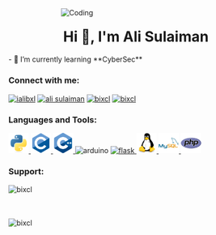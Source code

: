 <img align="right" alt="Coding" width="400" src="https://i.pinimg.com/originals/85/6a/98/856a986897ed8207d9284074ca8f2f68.gif">
<h1 align="center">Hi 👋, I'm Ali Sulaiman</h1>
<!--
<p align="left"> <a href="https://twitter.com/ialibxl" target="blank"><img src="https://img.shields.io/twitter/follow/ialibxl?logo=twitter&style=for-the-badge" alt="ialibxl" /></a> </p>
-->
- 🌱 I’m currently learning **CyberSec**

<h3 align="left">Connect with me:</h3>
<p align="left">
<a href="https://twitter.com/ialibxl" target="blank"><img align="center" src="https://raw.githubusercontent.com/rahuldkjain/github-profile-readme-generator/master/src/images/icons/Social/twitter.svg" alt="ialibxl" height="30" width="40" /></a>
<a href="https://www.linkedin.com/in/bixcl/" target="blank"><img align="center" src="https://raw.githubusercontent.com/rahuldkjain/github-profile-readme-generator/master/src/images/icons/Social/linked-in-alt.svg" alt="ali sulaiman" height="30" width="40" /></a>
<a href="https://instagram.com/bixcl" target="blank"><img align="center" src="https://raw.githubusercontent.com/rahuldkjain/github-profile-readme-generator/master/src/images/icons/Social/instagram.svg" alt="bixcl" height="30" width="40" /></a>
<a href="https://www.youtube.com/@bixcl" target="blank"><img align="center" src="https://raw.githubusercontent.com/rahuldkjain/github-profile-readme-generator/master/src/images/icons/Social/youtube.svg" alt="bixcl" height="30" width="40" /></a>
</p>

<h3 align="left">Languages and Tools:</h3>
<p align="left"> <a href="https://www.arduino.cc/" target="_blank" rel="noreferrer"> 
<a href="https://www.python.org" target="_blank" rel="noreferrer"> 
<img src="https://raw.githubusercontent.com/devicons/devicon/master/icons/python/python-original.svg" alt="python" width="40" height="40"/> 
</a> 
  
<!--<a href="https://www.java.com" target="_blank" rel="noreferrer"> 
<img src="https://raw.githubusercontent.com/devicons/devicon/master/icons/java/java-original.svg" alt="java" width="40" height="40"/> 
</a> -->

<a href="https://www.cprogramming.com/" target="_blank" rel="noreferrer"> 
<img src="https://raw.githubusercontent.com/devicons/devicon/master/icons/c/c-original.svg" alt="c" width="40" height="40"/> 
</a> 

<a href="https://www.w3schools.com/cpp/" target="_blank" rel="noreferrer"> 
<img src="https://raw.githubusercontent.com/devicons/devicon/master/icons/cplusplus/cplusplus-original.svg" alt="cplusplus" width="40" height="40"/> 
</a> 



<img src="https://cdn.worldvectorlogo.com/logos/arduino-1.svg" alt="arduino" width="40" height="40"/> 
</a> 
<!--
<img src="https://raw.githubusercontent.com/devicons/devicon/master/icons/bootstrap/bootstrap-plain-wordmark.svg" alt="bootstrap" width="40" height="40"/> 
</a> 

<a href="https://www.w3schools.com/css/" target="_blank" rel="noreferrer"> 
<img src="https://raw.githubusercontent.com/devicons/devicon/master/icons/css3/css3-original-wordmark.svg" alt="css3" width="40" height="40"/> 
</a> 
-->
<a href="https://flask.palletsprojects.com/" target="_blank" rel="noreferrer"> 
<img src="https://blog.logrocket.com/wp-content/uploads/2021/12/build-deploy-flask-app-using-docker.png" alt="flask" width="40" height="40"/> 
</a> 
<!--
<a href="https://www.w3.org/html/" target="_blank" rel="noreferrer"> 
<img src="https://raw.githubusercontent.com/devicons/devicon/master/icons/html5/html5-original-wordmark.svg" alt="html5" width="40" height="40"/> </a>  
-->
<a href="https://www.linux.org/" target="_blank" rel="noreferrer"> 
<img src="https://raw.githubusercontent.com/devicons/devicon/master/icons/linux/linux-original.svg" alt="linux" width="40" height="40"/> 
</a> 
<a href="https://www.mysql.com/" target="_blank" rel="noreferrer">
<img src="https://raw.githubusercontent.com/devicons/devicon/master/icons/mysql/mysql-original-wordmark.svg" alt="mysql" width="40" height="40"/> </a> 
<a href="https://www.php.net" target="_blank" rel="noreferrer"> 
<img src="https://raw.githubusercontent.com/devicons/devicon/master/icons/php/php-original.svg" alt="php" width="40" height="40"/> 
</a> 
<!--
<a href="https://www.sqlite.org/" target="_blank" rel="noreferrer"> 
<img src="https://www.vectorlogo.zone/logos/sqlite/sqlite-icon.svg" alt="sqlite" width="40" height="40"/> </a>
<a href="https://www.adobe.com/in/products/illustrator.html" target="_blank" rel="noreferrer"> 
 -->
 <!--
<a href="https://www.blender.org/" target="_blank" rel="noreferrer"> 
<img src="https://download.blender.org/branding/community/blender_community_badge_white.svg" alt="blender" width="40" height="40"/> 
</a> <a href="https://getbootstrap.com" target="_blank" rel="noreferrer"> 
 <!--
<img src="https://www.vectorlogo.zone/logos/adobe_illustrator/adobe_illustrator-icon.svg" alt="illustrator" width="40" height="40"/> 
</a>
 <!--
<a href="https://www.photoshop.com/en" target="_blank" rel="noreferrer"> 
<img src="https://raw.githubusercontent.com/devicons/devicon/master/icons/photoshop/photoshop-line.svg" alt="photoshop" width="40" height="40"/> </a>
-->
</p>

<h3 align="left">Support:</h3>
<p><a href="https://www.buymeacoffee.com/bixcl"> <img align="left" src="https://cdn.buymeacoffee.com/buttons/v2/default-yellow.png" height="50" width="210" alt="bixcl" /></a></p><br><br>


<br>
<p><img align="center" src="https://github-readme-streak-stats.herokuapp.com/?user=bixcl&" alt="bixcl" /></p>

